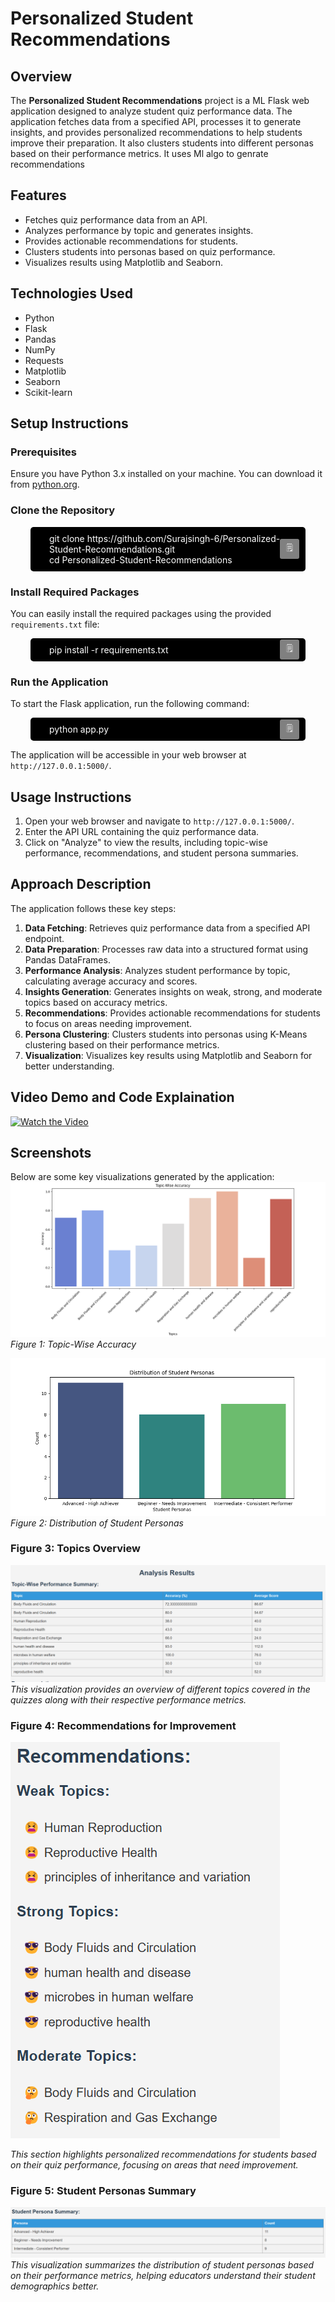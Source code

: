 # Personalized Student Recommendations

## Overview
The **Personalized Student Recommendations** project is a ML Flask web application designed to analyze student quiz performance data. The application fetches data from a specified API, processes it to generate insights, and provides personalized recommendations to help students improve their preparation. It also clusters students into different personas based on their performance metrics. It uses Ml algo to genrate recommendations

## Features
- Fetches quiz performance data from an API.
- Analyzes performance by topic and generates insights.
- Provides actionable recommendations for students.
- Clusters students into personas based on quiz performance.
- Visualizes results using Matplotlib and Seaborn.

## Technologies Used
- Python
- Flask
- Pandas
- NumPy
- Requests
- Matplotlib
- Seaborn
- Scikit-learn

## Setup Instructions

### Prerequisites
Ensure you have Python 3.x installed on your machine. You can download it from [python.org](https://www.python.org/downloads/).

### Clone the Repository

<div style='background-color:black; color:white; padding:10px; border-radius:5px; width:400px; padding-left:30px; margin:auto; position:relative'>
<button onclick="navigator.clipboard.writeText('git clone https://github.com/Surajsingh-6/Personalized-Student-Recommendations.git cd Personalized-Student-Recommendations')
" style="position:absolute; right:10px; top:50%; transform:translateY(-50%); background:gray; border:none; color:white; padding:5px 10px; border-radius:3px; cursor:pointer">🗒️</button>
git clone https://github.com/Surajsingh-6/Personalized-Student-Recommendations.git
<br>
cd Personalized-Student-Recommendations
</div>

### Install Required Packages
You can easily install the required packages using the provided `requirements.txt` file:
<div style='background-color:black; color:white; padding:10px; border-radius:5px; width:400px; padding-left:30px; margin:auto; position:relative'>
<button onclick="navigator.clipboard.writeText('pip install -r requirements.txt')" style="position:absolute; right:10px; top:50%; transform:translateY(-50%); background:gray; border:none; color:white; padding:5px 10px; border-radius:3px; cursor:pointer">🗒️</button>
pip install -r requirements.txt
</div>

### Run the Application
To start the Flask application, run the following command:

<div style='background-color:black; color:white; padding:10px; border-radius:5px; width:400px; padding-left:30px; margin:auto; position:relative'>
<button onclick="navigator.clipboard.writeText('python app.py')" style="position:absolute; right:10px; top:50%; transform:translateY(-50%); background:gray; border:none; color:white; padding:5px 10px; border-radius:3px; cursor:pointer">🗒️</button>
python app.py
</div>



The application will be accessible in your web browser at `http://127.0.0.1:5000/`.

## Usage Instructions

1. Open your web browser and navigate to `http://127.0.0.1:5000/`.
2. Enter the API URL containing the quiz performance data.
3. Click on "Analyze" to view the results, including topic-wise performance, recommendations, and student persona summaries.

## Approach Description

The application follows these key steps:

1. **Data Fetching**: Retrieves quiz performance data from a specified API endpoint.
2. **Data Preparation**: Processes raw data into a structured format using Pandas DataFrames.
3. **Performance Analysis**: Analyzes student performance by topic, calculating average accuracy and scores.
4. **Insights Generation**: Generates insights on weak, strong, and moderate topics based on accuracy metrics.
5. **Recommendations**: Provides actionable recommendations for students to focus on areas needing improvement.
6. **Persona Clustering**: Clusters students into personas using K-Means clustering based on their performance metrics.
7. **Visualization**: Visualizes key results using Matplotlib and Seaborn for better understanding.


## Video Demo and Code Explaination
[![Watch the Video](https://img.youtube.com/vi/2yGAgG8E7fQ/0.jpg)
](https://www.youtube.com/watch?v=2yGAgG8E7fQ)


## Screenshots

Below are some key visualizations generated by the application:
![Topic-Wise Accuracy](screenshots/Figure_1.png)
*Figure 1: Topic-Wise Accuracy*

![Distribution of Student Personas](screenshots/Figure_2.png)
*Figure 2: Distribution of Student Personas*

### Figure 3: Topics Overview
![Topics Overview](screenshots/topic.png)
*This visualization provides an overview of different topics covered in the quizzes along with their respective performance metrics.*

### Figure 4: Recommendations for Improvement
![Recommendations](screenshots/recommendations.png)

*This section highlights personalized recommendations for students based on their quiz performance, focusing on areas that need improvement.*

### Figure 5: Student Personas Summary
![Student Personas](screenshots/persona.png)
*This visualization summarizes the distribution of student personas based on their performance metrics, helping educators understand their student demographics better.*

